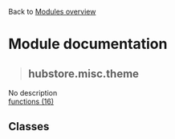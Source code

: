 Back to [Modules overview](https://github.com/pyrustic/hubstore/blob/master/docs/modules/README.md)
  
# Module documentation
>## hubstore.misc.theme
No description
<br>
[functions (16)](https://github.com/pyrustic/hubstore/blob/master/docs/modules/content/hubstore.misc.theme/functions.md)


## Classes

